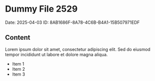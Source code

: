 # Dummy File 2529

Date: 2025-04-03
ID: 8AB1686F-8A78-4C6B-B4A1-15B507971EDF

## Content

Lorem ipsum dolor sit amet, consectetur adipiscing elit.
Sed do eiusmod tempor incididunt ut labore et dolore magna aliqua.

* Item 1
* Item 2
* Item 3

